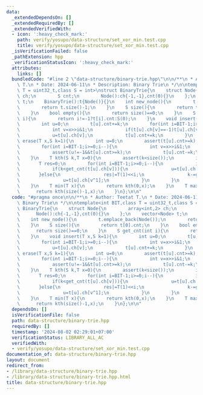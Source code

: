 ```yaml
---
data:
  _extendedDependsOn: []
  _extendedRequiredBy: []
  _extendedVerifiedWith:
  - icon: ':heavy_check_mark:'
    path: verify/yosupo/data-structure/set_xor_min.test.cpp
    title: verify/yosupo/data-structure/set_xor_min.test.cpp
  _isVerificationFailed: false
  _pathExtension: hpp
  _verificationStatusIcon: ':heavy_check_mark:'
  attributes:
    links: []
  bundledCode: "#line 2 \"data-structure/binary-trie.hpp\"\n\n/**\n * Author: Teetat\
    \ T.\n * Date: 2024-06-11\n * Description: Binary Trie\n */\n\ntemplate<int BIT,class\
    \ T = uint32_t,class S = int>\nstruct BinaryTrie{\n    struct Node{\n        array<int,2>\
    \ ch;\n        S cnt;\n        Node():ch{-1,-1},cnt(0){}\n    };\n    vector<Node>\
    \ t;\n    BinaryTrie():t{Node()}{}\n    int new_node(){\n        t.emplace_back(Node());\n\
    \        return t.size()-1;\n    }\n    S size(){\n        return t[0].cnt;\n\
    \    }\n    bool empty(){\n        return size()==0;\n    }\n    S get_cnt(int\
    \ i){\n        return i!=-1?t[i].cnt:S(0);\n    }\n    void insert(T x,S k=1){\n\
    \        int u=0;\n        t[u].cnt+=k;\n        for(int i=BIT-1;i>=0;i--){\n\
    \            int v=x>>i&1;\n            if(t[u].ch[v]==-1)t[u].ch[v]=new_node();\n\
    \            u=t[u].ch[v];\n            t[u].cnt+=k;\n        }\n    }\n    void\
    \ erase(T x,S k=1){\n        int u=0;\n        assert(t[u].cnt>=k);\n        t[u].cnt-=k;\n\
    \        for(int i=BIT-1;i>=0;i--){\n            int v=x>>i&1;\n            u=t[u].ch[v];\n\
    \            assert(u!=-1&&t[u].cnt>=k);\n            t[u].cnt-=k;\n        }\n\
    \    }\n    T kth(S k,T x=0){\n        assert(k<size());\n        int u=0;\n \
    \       T res=0;\n        for(int i=BIT-1;i>=0;i--){\n            int v=x>>i&1;\n\
    \            if(k<get_cnt(t[u].ch[v])){\n                u=t[u].ch[v];\n     \
    \       }else{\n                res|=T(1)<<i;\n                k-=get_cnt(t[u].ch[v]);\n\
    \                u=t[u].ch[v^1];\n            }\n        }\n        return res;\n\
    \    }\n    T min(T x){\n        return kth(0,x);\n    }\n    T max(T x){\n  \
    \      return kth(size()-1,x);\n    }\n};\n\n"
  code: "#pragma once\n\n/**\n * Author: Teetat T.\n * Date: 2024-06-11\n * Description:\
    \ Binary Trie\n */\n\ntemplate<int BIT,class T = uint32_t,class S = int>\nstruct\
    \ BinaryTrie{\n    struct Node{\n        array<int,2> ch;\n        S cnt;\n  \
    \      Node():ch{-1,-1},cnt(0){}\n    };\n    vector<Node> t;\n    BinaryTrie():t{Node()}{}\n\
    \    int new_node(){\n        t.emplace_back(Node());\n        return t.size()-1;\n\
    \    }\n    S size(){\n        return t[0].cnt;\n    }\n    bool empty(){\n  \
    \      return size()==0;\n    }\n    S get_cnt(int i){\n        return i!=-1?t[i].cnt:S(0);\n\
    \    }\n    void insert(T x,S k=1){\n        int u=0;\n        t[u].cnt+=k;\n\
    \        for(int i=BIT-1;i>=0;i--){\n            int v=x>>i&1;\n            if(t[u].ch[v]==-1)t[u].ch[v]=new_node();\n\
    \            u=t[u].ch[v];\n            t[u].cnt+=k;\n        }\n    }\n    void\
    \ erase(T x,S k=1){\n        int u=0;\n        assert(t[u].cnt>=k);\n        t[u].cnt-=k;\n\
    \        for(int i=BIT-1;i>=0;i--){\n            int v=x>>i&1;\n            u=t[u].ch[v];\n\
    \            assert(u!=-1&&t[u].cnt>=k);\n            t[u].cnt-=k;\n        }\n\
    \    }\n    T kth(S k,T x=0){\n        assert(k<size());\n        int u=0;\n \
    \       T res=0;\n        for(int i=BIT-1;i>=0;i--){\n            int v=x>>i&1;\n\
    \            if(k<get_cnt(t[u].ch[v])){\n                u=t[u].ch[v];\n     \
    \       }else{\n                res|=T(1)<<i;\n                k-=get_cnt(t[u].ch[v]);\n\
    \                u=t[u].ch[v^1];\n            }\n        }\n        return res;\n\
    \    }\n    T min(T x){\n        return kth(0,x);\n    }\n    T max(T x){\n  \
    \      return kth(size()-1,x);\n    }\n};\n\n"
  dependsOn: []
  isVerificationFile: false
  path: data-structure/binary-trie.hpp
  requiredBy: []
  timestamp: '2024-08-02 02:29:01+07:00'
  verificationStatus: LIBRARY_ALL_AC
  verifiedWith:
  - verify/yosupo/data-structure/set_xor_min.test.cpp
documentation_of: data-structure/binary-trie.hpp
layout: document
redirect_from:
- /library/data-structure/binary-trie.hpp
- /library/data-structure/binary-trie.hpp.html
title: data-structure/binary-trie.hpp
---
```

